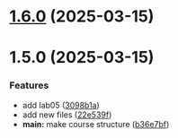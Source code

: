 # [1.6.0](https://github.com/username/git-extended/compare/v1.5.0...v1.6.0) (2025-03-15)



# 1.5.0 (2025-03-15)


### Features

* add lab05 ([3098b1a](https://github.com/username/git-extended/commit/3098b1a4363107bbea9fcecf478090f3239f35ba))
* add new files ([22e539f](https://github.com/username/git-extended/commit/22e539fddd2c61a91e41a1dc03fb540bf4ff745d))
* **main:** make course structure ([b36e7bf](https://github.com/username/git-extended/commit/b36e7bfe0b0d77e91b0302b3a90a996fb12d3c98))



